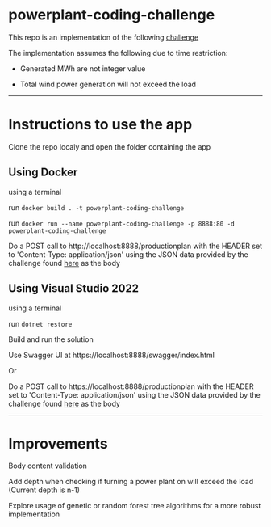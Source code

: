 # powerplant-coding-challenge

This repo is an implementation of the following [challenge](https://github.com/gem-spaas/powerplant-coding-challenge)

The implementation assumes the following due to time restriction:

- Generated MWh are not integer value

- Total wind power generation will not exceed the load

---

# Instructions to use the app

Clone the repo localy and open the folder containing the app

## Using Docker
 	
using a terminal 

run `docker build . -t powerplant-coding-challenge`

run `docker run --name powerplant-coding-challenge -p 8888:80 -d powerplant-coding-challenge`

Do a POST call to http://localhost:8888/productionplan with the HEADER set to 'Content-Type: application/json' using the JSON data provided by the challenge found [here](https://github.com/gem-spaas/powerplant-coding-challenge/blob/master/example_payloads/payload1.json) as the body

## Using Visual Studio 2022

using a terminal 

run `dotnet restore`

Build and run the solution

Use Swagger UI at https://localhost:8888/swagger/index.html

Or 

Do a POST call to https://localhost:8888/productionplan with the HEADER set to 'Content-Type: application/json' using the JSON data provided by the challenge found [here](https://github.com/gem-spaas/powerplant-coding-challenge/blob/master/example_payloads/payload1.json) as the body

---

# Improvements

Body content validation

Add depth when checking if turning a power plant on will exceed the load (Current depth is n-1)

Explore usage of genetic or random forest tree algorithms for a more robust implementation
